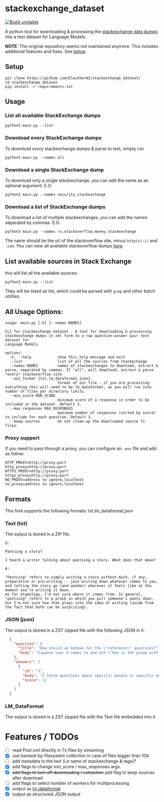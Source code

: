 # stackexchange_dataset

[![Build unstable](https://github.com/lfoppiano/stackexchange-dataset/actions/workflows/ci-build.yml/badge.svg)](https://github.com/lfoppiano/stackexchange-dataset/actions/workflows/ci-build.yml)

A python tool for downloading & processing the [stackexchange data dumps](https://archive.org/details/stackexchange) into a text dataset for Language Models.

**NOTE**: The original repository seems not maintained anymore. This includes additional features and fixes. See [below](#features--todos-)

[//]: # (Download the whole processed dataset [here]&#40;https://eaidata.bmk.sh/data/stackexchange_dataset.tar&#41;)

## Setup
```
git clone https://github.com/EleutherAI/stackexchange_dataset/
cd stackexchange_dataset
pip install -r requirements.txt
```
## Usage


### List all available StackExchange dumps

```
python3 main.py --list 
```

### Download every StackExchange dumps 

To download *every* stackexchange dumps & parse to text, simply run

```
python3 main.py --names all
```

### Download a single StackExchange dump 

To download only a single stackexchange, you can add the name as an optional argument. E.G: 

```
python3 main.py --names security.stackexchange
```

### Download a list of StackExchange dumps

To download a list of multiple stackexchanges, you can add the names separated by commas. E.G:

```
python3 main.py --names ru.stackoverflow,money.stackexchange
```

The name should be the url of the stackoverflow site, minus `http(s)://` and `.com`. You can view all available stackoverflow dumps [here](https://archive.org/download/stackexchange).

## List available sources in Stack Exchange

this will list all the available sources: 

```
python3 main.py --list
```

They will be listed as list, which could be parsed with `grep` and other batch utilities.


## All Usage Options:

```
usage: main.py [-h] [--names NAMES]

CLI for stackexchange_dataset - A tool for downloading & processing
stackexchange dumps in xml form to a raw question-answer pair text dataset for
Language Models

options:
  -h, --help            show this help message and exit
  --list                list of all the sources from stackechange
  --names NAMES         names of stackexchanges to download, extract & parse, separated by commas. If "all", will download, extract & parse *every* stackoverflow site
  --out_format {txt,lm_dataformat,json}
                        format of out file - if you are processing everything this will need to be lm_dataformat, as you will run into number of files per directory limits.
  --min_score MIN_SCORE
                        minimum score of a response in order to be included in the dataset. Default 3.
  --max_responses MAX_RESPONSES
                        maximum number of responses (sorted by score) to include for each question. Default 3.
  --keep-sources        Do not clean-up the downloaded source 7z files.

```

### Proxy support 

If you need to pass through a proxy, you can configure an `.env` file and add as follow: 

```
HTTP_PROXY=http://proxy:port
http_proxy=http://proxy:port
HTTPS_PROXY=http://proxy:port
https_proxy=http://proxy:port
NO_PROXY=address to ignore,localhost
no_proxy=address to ignore,localhost
```

## Formats 

This fork supports the following formats: txt,lm_dataformat,json

### Text (txt)

The output is stored in a ZIP file. 

```
Q:

Pantsing a story?

I heard a writer talking about pantsing a story. What does that mean?

A:

"Pantsing" refers to simply writing a story without much, if any, preparation or pre-writing -- just writing down whatever comes to you, and letting the story go (and wander) wherever it feels like at the moment you're writing it down.
As for etymology, I'm not sure where it comes from. In general, "pantsing" refers to a prank in which you pull someone's pants down, but I'm not sure how that plays into the idea of writing (aside from the fact that both can be surprising).
```

### JSON (json)

The output is stored in a ZST zipped file with the following JSON in it: 

```json
  {
    "question": {
      "title": "How should we behave for the \"reference\" questions?",
      "body": "Suppose user X comes in and ask \"How is the group with professor Y at university Z ?\". How should we treat this kind of questions ? One thing may be to answer with pure citation metrics, that is: they publish a lot, or they don't seem to. More personal experiences and opinions about Professor Y may trigger complaint from the professor him\/herself.\n"
    },
    "answers": [
      {
        "id": "3",
        "body": "I think questions about specific people or specific departments are not good questions for this site.  It would be much better for the asker to directly contact students of the department\/person in question.\n",
        "score": 12
      }
    ]
  }
```

### LM_DataFormat

The output is stored in a ZST zipped file with the Text file embedded into it. 



# Features / TODOs 

- [ ] read Post.xml directly in 7z files by streaming
- [x] use backed-by-filesystem collection in case of files bigger than 1Gb
- [ ] add metadata to the text (i.e name of stackexchange & tags)?
- [x] add flags to change min_score / max_responses args.
- [x] ~~add flags to turn off downloading / extraction~~ add flag to keep sources after download 
- [ ] add flags to select number of workers for multiprocessing
- [x] output as [lm dataformat](https://github.com/leogao2/lm_dataformat)
- [x] output as structured JSON output
